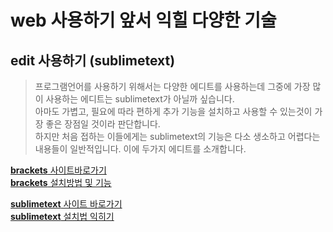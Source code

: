 # web 사용하기 앞서 익힐 다양한 기술
<!--
## web 이란 무엇인가?
## web 분야에 대해...
## browser란?
## front end & back end?
## 프로그래밍 언어란?
## 우리가 사용하는 프로그래밍 언어?
## 프로토콜이란?
## 경로의 이해...
## cli(cmd, terminal, bash, shell ...)
## markdown
## git
## web 언어의 형태
## javascript 기초/ 워밍업하기
-->


## edit 사용하기 (sublimetext)
> 프로그램언어를 사용하기 위해서는 다양한 에디트를 사용하는데 그중에 가장 많이 사용하는 에디트는 sublimetext가 아닐까 싶습니다. <br>
> 아마도 가볍고, 필요에 따라 편하게 추가 기능을 설치하고 사용할 수 있는것이 가장 좋은 장점일 것이라 판단합니다. <br>
> 하지만 처음 접하는 이들에게는 sublimetext의 기능은 다소 생소하고 어렵다는 내용들이 일반적입니다. 이에 두가지 에디트를 소개합니다.

[**brackets** 사이트바로가기](http://brackets.io/)<br>
[**brackets** 설치방법 및 기능](https://www.youtube.com/watch?v=OwN-T7b2_o8)<br>

[**sublimetext** 사이트 바로가기](http://sublimetext.com)<br>
[**sublimetext** 설치법 익히기](./md/edit_install.md)<br>
